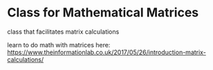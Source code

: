 # Class for Mathematical Matrices
class that facilitates matrix calculations

learn to do math with matrices here: https://www.theinformationlab.co.uk/2017/05/26/introduction-matrix-calculations/

